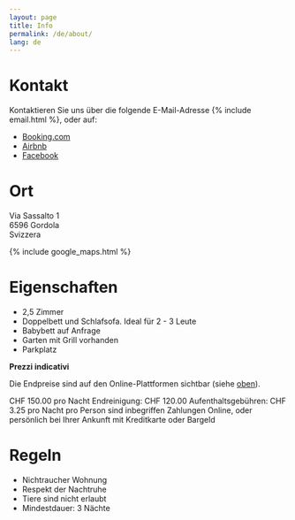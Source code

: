 ```yaml
---
layout: page
title: Info
permalink: /de/about/
lang: de
---
```


# Kontakt

Kontaktieren Sie uns über die folgende E-Mail-Adresse {% include email.html %}, oder auf:
* [Booking.com](https://www.booking.com/hotel/ch/dasana.html)
* [Airbnb](https://airbnb.com/h/dasana)
* [Facebook](https://www.facebook.com/ch.dasana)

# Ort

Via Sassalto 1<br>
6596 Gordola<br>
Svizzera

{% include google_maps.html %}

# Eigenschaften

* 2,5 Zimmer
* Doppelbett und Schlafsofa. Ideal für 2 - 3 Leute
* Babybett auf Anfrage
* Garten mit Grill vorhanden
* Parkplatz

**Prezzi indicativi**

Die Endpreise sind auf den Online-Plattformen sichtbar (siehe [oben](#kontakt)).

CHF 150.00 pro Nacht
Endreinigung: CHF 120.00
Aufenthaltsgebühren: CHF 3.25 pro Nacht pro Person sind inbegriffen
Zahlungen Online, oder persönlich bei Ihrer Ankunft mit Kreditkarte oder Bargeld 

# Regeln

* Nichtraucher Wohnung
* Respekt der Nachtruhe
* Tiere sind nicht erlaubt
* Mindestdauer: 3 Nächte